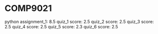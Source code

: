 # COMP9021
python
assignment_1: 8.5
quiz_1 score: 2.5
quiz_2 score: 2.5
quiz_3 score: 2.5
quiz_4 score: 2.5
quiz_5 score: 2.3
quiz_6 score: 2.5
